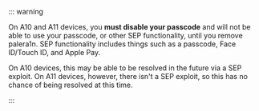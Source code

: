 ::: warning

On A10 and A11 devices, you **must disable your passcode** and will not be able to use your passcode, or other SEP functionality, until you remove palera1n. SEP functionality includes things such as a passcode, Face ID/Touch ID, and Apple Pay. 

On A10 devices, this may be able to be resolved in the future via a SEP exploit. On A11 devices, however, there isn't a SEP exploit, so this has no chance of being resolved at this time.

:::